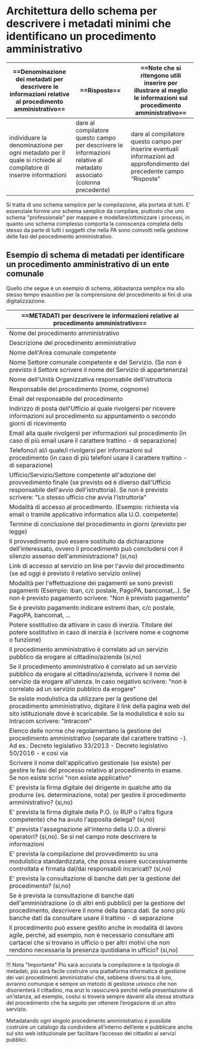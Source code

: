 # Architettura dello schema per descrivere i metadati minimi che identificano un procedimento amministrativo

| **==Denominazione dei metadati per descrivere le informazioni relative al procedimento amministrativo==** | **==Risposte==** | **==Note che si ritengono utili inserire per illustrare al meglio le informazioni sul procedimento amministrativo==** |
|-----|-----|-----|
| individuare la denominazione per ogni metadato per il quale si richiede al compilatore di inserire informazioni | dare al compilatore questo campo per descrivere le informazioni relative al metadato associato (colonna precedente) | dare al compilatore questo campo per inserire eventuali informazioni ad approfondimento del precedente campo “Risposte” |

Si tratta di uno schema semplice per la compilazione, alla portata di tutti. E' essenziale fornire uno schema semplice da compilare, piuttosto che uno schema "professionale" per mappare e modellare/ottimizzare i processi, in quanto uno schema complesso comporta la conoscenza completa dello stesso da parte di tutti i soggetti che nella PA sono coinvolti nella gestione delle fasi del peocedimento amministrativo.


## Esempio di schema di metadati per identificare un procedimento amministrativo di un ente comunale
Quello che segue è un esempio di schema, abbastanza semplice ma allo stesso tempo esaustivo per la comprensione del procedimento ai fini di una digitalizzazione.

| ==**METADATI per descrivere le informazioni relative al procedimento amministrativo**== | 
|----------------|
| Nome del procedimento amministrativo |
| Descrizione del procedimento amministrativo |
| Nome dell'Area comunale competente |
| Nome Settore comunale competente e del Servizio. (Se non è previsto il Settore scrivere il nome del Servizio di appartenenza) |
| Nome dell'Unità Organizzativa responsabile dell'istruttoria |
| Responsabile del procedimento (nome, cognome) |
| Email del responsabile del procedimento |
| Indirizzo di posta dell'Ufficio al quale rivolgersi per ricevere informazioni sul procedimento su appuntamento o secondo giorni di ricevimento |
| Email alla quale rivolgersi per informazioni sul procedimento (in caso di più email usare il carattere trattino - di separazione)
| Telefono/i al/i quale/i rivolgersi per informazioni sul procedimento (in caso di più telefoni usare il carattere trattino - di separazione) |
| Ufficio/Servizio/Settore competente all'adozione del provvedimento finale (se previsto ed è diverso dall'Ufficio responsabile dell'avvio dell'istruttoria). Se non è previsto scrivere: "Lo stesso ufficio che avvia l'istruttoria" | 
| Modalità di accesso al procedimento. (Esempio: richiesta via email o tramite applicativo informatico alla U.O. competente) |
| Termine di conclusione del procedimento in giorni (previsto per legge) |
| Il provvedimento può essere sostituito da dichiarazione dell'interessato, ovvero il procedimento può concludersi con il silenzio assenso dell'amministrazione? (si,no) |
| Link di accesso al servizio on line per l'avvio del procedimento (se ad oggi è previsto il relativo servizio online) |
| Modalità per l'effettuazione dei pagamenti se sono previsti pagamenti (Esempio: iban, c/c postale, PagoPA, bancomat,..). Se non è previsto pagamento scrivere: "Non è previsto pagamento" |
| Se è previsto pagamento indicare estremi iban, c/c postale, PagoPA, bancomat, ... |
| Potere sostitutivo da attivare in caso di inerzia. Titolare del potere sostitutivo in caso di inerzia è (scrivere nome e cognome o funzione) |
| Il procedimento amministrativo è correlato ad un servizio pubblico da erogare al cittadino/azienda (si,no) |
| Se il procedimento amministrativo è correlato ad un servizio pubblico da erogare al cittadino/azienda, scrivere il nome del servizio da erogare all'utenza. In caso negativo scrivere: "non è correlato ad un servizio pubblico da erogare" |
| Se esiste modulistica da utilizzare per la gestione del procedimento amministrativo, digitare il link della pagina web del sito istituzionale dove è scaricabile. Se la modulistica è solo su Intracom scrivere: "Intracom" |
| Elenco delle norme che regolamentano la gestione del procedimento amministrativo (separate dal carattere trattino -). Ad es.: Decreto legislativo 33/2013 - Decreto legislativo 50/2016 - e così via |
| Scrivere il nome dell'applicativo gestionale (se esiste) per gestire le fasi del processo relativo al procedimento in esame. Se non esiste scrivi "non esiste applicativo" |
| E' prevista la firma digitale del dirigente in qualche atto da produrre (es. determinazione, nota) per gestire il procedimento amministrativo? (si,no) |
| E'  prevista la firma digitale della P.O. (o RUP o l'altra figura competente) che ha avuto l'apposita delega? (si,no) |
| E'  prevista l'assegnazione all'interno della U.O. a diversi operatori? (si,no). Se si nel campo note descrivere le informazioni |
| E'  prevista la compilazione del provvedimento su una modulistica standardizzata, che possa essere successivamente controllata e firmata dal/dai responsabili incaricati? (si,no) |
| E' prevista la consultazione di banche dati per la gestione del procedimento? (si,no) |
| Se è prevista la consultazione di banche dati dell'amministrazione (o di altri enti pubblici) per la gestione del procedimento, descrivere il nome della banca dati. Se sono più banche dati da consultare usare il trattino - di separazione |
| Il procedimento può essere gestito anche in modalità di lavoro agile, perché, ad esempio, non è necessario consultare atti cartacei che si trovano in ufficio o per altri motivi che non rendono necessaria la presenza quotidiana in ufficio? (si,no) |

!!! Nota "Importante"
    Più sarà accurata la compilazione e la tipologia di metadati, più sarà facile costruire una piattaforma informatica di gestione dei vari procedimenti amministrativi che, sebbene diversi tra di loro, avranno comunque e sempre un metodo di gestione univoco che non disorienterà il cittadino, ma anzi lo rassicurerà perché nella presentazione di un’istanza, ad esempio, costui si troverà sempre davanti alla stessa struttura del procedimento che ha seguito per ottenere l’erogazione di un altro servizio.

Metadatando ogni singolo procedimento amministrativo è possibile costruire un catalogo da condividere all’interno dell’ente e pubblicare anche sul sito web istituzionale per facilitare l’accesso dei cittadini ai servizi pubblici.
